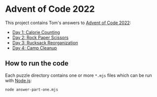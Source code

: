# Advent of Code 2022

This project contains Tom's answers to [Advent of Code 2022](https://adventofcode.com/):

* [Day 1: Calorie Counting](./Day%201)
* [Day 2: Rock Paper Scissors](./Day%202)
* [Day 3: Rucksack Reorganization](./Day%203)
* [Day 4: Camp Cleanup](./Day%204)

## How to run the code

Each puzzle directory contains one or more `*.mjs` files which can be run with [Node.js](https://nodejs.org/):

```sh
node answer-part-one.mjs
```
